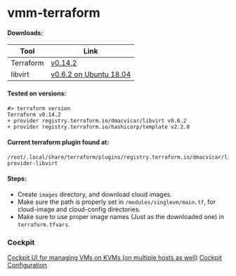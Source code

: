 # vmm-terraform

#### Downloads:
Tool | Link 
--- | ---
Terraform | [v0.14.2](https://releases.hashicorp.com/terraform/0.14.2/terraform_0.14.2_linux_amd64.zip)
libvirt | [v0.6.2 on Ubuntu 18.04](https://github.com/dmacvicar/terraform-provider-libvirt/releases/download/v0.6.2/terraform-provider-libvirt-0.6.2+git.1585292411.8cbe9ad0.Ubuntu_18.04.amd64.tar.gz)

#### Tested on versions:
```shell
#> terraform version
Terraform v0.14.2
+ provider registry.terraform.io/dmacvicar/libvirt v0.6.2
+ provider registry.terraform.io/hashicorp/template v2.2.0
```

#### Current terraform plugin found at:
```shell
/root/.local/share/terraform/plugins/registry.terraform.io/dmacvicar/libvirt/0.6.2/linux_amd64/terraform-provider-libvirt
```

#### Steps:
- Create ```images``` directory, and download cloud images.
- Make sure the path is properly set in ```/modules/singlevm/main.tf```, for cloud-image and cloud-config directories.
- Make sure to use proper image names (Just as the downloaded one) in ```terraform.tfvars```.

### Cockpit
[Cockpit UI for managing VMs on KVMs (on multiple hosts as well)](https://www.tecmint.com/manage-kvm-virtual-machines-using-cockpit-web-console/amp/#csi=0&referrer=https%3A%2F%2Fwww.google.com&amp_tf=From%20%251%24s)
[Cockpit Configuration](https://cockpit-project.org/guide/133/listen.html)
